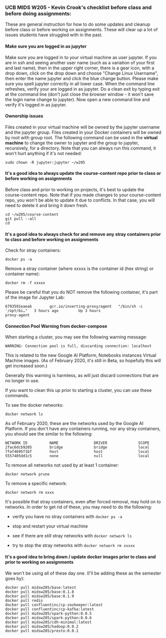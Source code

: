 ### UCB MIDS W205 - Kevin Crook's checklist before class and before doing assignments:

These are general instruction for how to do some updates and cleanup before class or before working on assignments.  These will clear up a lot of issues students have struggled with in the past.

#### Make sure you are logged in as jupyter

Make sure you are logged in to your virtual machine as user jupyter. If you are in ssh and seeing another user name (such as a variation of your first and last name), then in the upper right corner, there is a gear icon, with a drop down, click on the drop down and choose "Change Linux Username", then enter the name jupyter and click the blue change button.  Please make sure you spell jupyter correctly in all lower case.  When the command line refreshes, verify your are logged in as jupyter.  Do a clean exit by typing exit at the command line (don't just close the browser window - it won't save the login name change to jupyter).  Now open a new command line and verify it's logged in as jupyter.

#### Ownership issues

Files created in your virtual machine will be owned by the jupyter username and the jupyter group. Files created in your Docker containers will be owned by root with group root.  The following command can be used in the **virtual machine** to change the owner to jupyter and the group to jupyter, recursively, for a directory. Note that you can always run this command, it won't hurt anything if it's not needed:
```
sudo chown -R jupyter:jupyter ~/w205
```

#### It's a good idea to always update the course-content repo prior to class or before working on assignments

Before class and prior to working on projects, it's best to update the course-content repo.  Note that if you made changes to your course-content repo, you won't be able to update it due to conflicts.  In that case, you will need to delete it and bring it down fresh.
```
cd ~/w205/course-content
git pull --all
cd
```

#### It's a good idea to always check for and remove any stray containers prior to class and before working on assignments

Check for stray containers:
```
docker ps -a
```

Remove a stray container (where xxxxx is the container id (hex string) or container name):
```
docker rm -f xxxxx
```

Please be careful that you do NOT remove the following container, it's part of the image for Jupyter Lab:

```
6793591eaeab        gcr.io/inverting-proxy/agent   "/bin/sh -c '/opt/bi…"   3 hours ago         Up 3 hours                              proxy-agent
```

#### Connection Pool Warning from docker-compose

When starting a cluster, you may see the following warning message:
```
WARNING: Connection pool is full, discarding connection: localhost
```

This is related to the new Google AI Platform, Notebooks instances Virtual Machine images.  (As of February 2020, it's still in Beta, so hopefully this will get increased soon.)

Generally this warning is harmless, as will just discard connections that are no longer in use.  

If you want to clean this up prior to starting a cluster, you can use these commands. 

To see the docker networks:
```
docker network ls
```

As of February 2020, these are the networks used by the Google AI Platform.  If you don't have any containers running, nor any stray containers, you should see the similar to the following:
```
NETWORK ID          NAME                DRIVER              SCOPE
2fac6dcb9205        bridge              bridge              local
7faf4695f1bf        host                host                local
5557405dd1c5        none                null                local
```

To remove all networks not used by at least 1 container:
```
docker network prune
```

To remove a specific network:
```
docker network rm xxxx
```

It's possible that stray containers, even after forced removal, may hold on to networks. In order to get rid of these, you may need to do the following:

* verify you have no stray containers with ```docker ps -a```

* stop and restart your virtual machine

* see if there are still stray networks with ```docker network ls```

* try to stop the stray networks with ```docker network rm xxxxx```


#### It's a good idea to bring down / update docker images prior to class and prior to working on assignments

We won't be using all of these day one.  (I'll be adding these as the semester goes by):

```
docker pull midsw205/base:latest
docker pull midsw205/base:0.1.8
docker pull midsw205/base:0.1.9
docker pull redis
docker pull confluentinc/cp-zookeeper:latest
docker pull confluentinc/cp-kafka:latest
docker pull midsw205/spark-python:0.0.5
docker pull midsw205/spark-python:0.0.6
docker pull midsw205/cdh-minimal:latest
docker pull midsw205/hadoop:0.0.2
docker pull midsw205/presto:0.0.1


```

